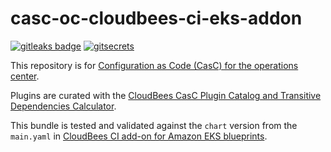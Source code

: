 # casc-oc-cloudbees-ci-eks-addon

[![gitleaks badge](https://img.shields.io/badge/protected%20by-gitleaks-blue)](https://github.com/zricethezav/gitleaks#pre-commit) [![gitsecrets](https://img.shields.io/badge/protected%20by-gitsecrets-blue)](https://github.com/awslabs/git-secrets)

This repository is for [Configuration as Code (CasC) for the operations center](https://docs.cloudbees.com/docs/cloudbees-ci/latest/casc-oc/).

Plugins are curated with the [CloudBees CasC Plugin Catalog and Transitive Dependencies Calculator](https://github.com/kyounger/casc-plugin-dependency-calculation).

This bundle is tested and validated against the `chart` version from the `main.yaml` in [CloudBees CI add-on for Amazon EKS blueprints](https://github.com/cloudbees/terraform-aws-cloudbees-ci-eks-addon).
